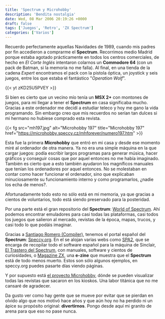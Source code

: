 ```yaml
---
title: 'Spectrum y Microhobby'
description: 'Bendita nostalgia'
date: Wed, 08 Mar 2006 20:19:26 +0000
draft: false
tags: ['Juegos', 'Retro', 'ZX Spectrum']
categories: ['Varios']
---
```


Recuerdo perfectamente aquellas Navidades de 1989, cuando mis padres por fin accedieron a comprarme el **Spectrum**. Recorrimos medio Madrid porque estaba agotado prácticamente en todos los centros comerciales, de hecho en _El Corte Inglés_ intentaron colarnos un **Commodore 64** (con un pack de Batman, si la memoria no me falla). Al final, en una tienda de la cadena _Expert_ encontramos el pack con la pistola óptica, un joystick y seis juegos, entre los que estaba el fantástico "_Operation Wolf_".

{{< yt zKD25U5PVEY >}}

Si bien es cierto que un vecino mío tenía un **MSX 2+** con montones de juegos, para mi llegar a tener el **Spectrum** en casa significaba mucho. Gracias a este ordenador me decidí a estudiar teleco y hoy me gano la vida programando. Sin embargo creo que mis recuerdos no serían tan dulces si mi hermano no hubiese comprado esta revista.

{{< fg src="mh197.jpg" alt="Microhobby 197" title="Microhobby 197" href="https://microhobby.speccy.cz/mhforever/numero197.htm" >}}

Esta fue la primera **Microhobby** que entró en mi casa y desde ese momento miré al ordenador de otra manera. Ya no era una simple máquina en la que cargar juegos: podía escribir largos programas para generar música, hacer gráficos y conseguir cosas que por aquel entonces no me había imaginado. También es cierto que a esto también ayudaron los magníficos manuales que tenían los ordenadores por aquel entonces. No se molestaban en contar como hacer funcionar el ordenador, sino que explicaban minuciosamente su funcionamiento interno y como programarlos, ¿nadie los echa de menos?.

Afortunadamente todo esto no sólo está en mi memoria, ya que gracias a cientos de voluntarios, todo está siendo preservado para la posteridad.

Por una parte está el gran repositorio del **Spectrum**: [World of Spectrum](http://www.worldofspectrum.org/). Ahí podemos encontrar emuladores para casi todas las plataformas, casi todos los juegos que salieron al mercado, revistas de la época, mapas, trucos, y casi todo lo que podáis imaginar.

Gracias a [Santiago Romero (Compiler)](/25-anos-de-spectrum-entrevistas-santiago-romero-speccyorg/), tenemos el portal español del **Spectrum**: [Speccy.org](http://www.speccy.org/portal/). En el se alojan varias webs como [SPA2](http://www.speccy.org/spa2/), que se encarga de recopilar todo el software español para la máquina de Sinclair, [El Trastero del Spectrum](http://www.speccy.org/trastero/), con manuales, software y cientos de curiosidades, o [Magazine ZX](http://www.speccy.org/magazinezx/), una **e-zine** que muestra que el **Spectrum** está de todo menos muerto. Estos son sólo algunos ejemplos, en speccy.org puedes pasarte días viendo páginas.

Y por supuesto está [el proyecto Microhobby](http://www.microhobby.org/), dónde se pueden visualizar todas las revistas que sacaron en los kioskos. Una labor titánica que no me cansaré de agradecer.

Da gusto ver como hay gente que se mueve por evitar que se pierdan en olvido algo que nos motivó hace años y que aún hoy no ha perdido ni un ápice su propósito original: **divertirnos**. Pongo desde aquí mi granito de arena para que eso no pase nunca.